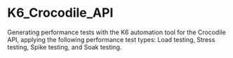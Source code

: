 # K6_Crocodile_API
Generating performance tests with the K6 automation tool for the Crocodile API, applying the following performance test types: Load testing, Stress testing, Spike testing, and Soak testing.
